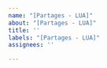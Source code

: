 ```yaml
---
name: "[Partages - LUA]"
about: "[Partages - LUA]"
title: ''
labels: "[Partages - LUA]"
assignees: ''

---
```



